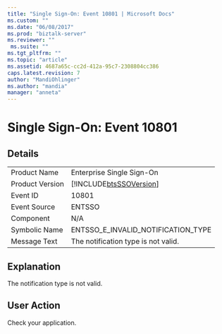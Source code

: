 ```yaml
---
title: "Single Sign-On: Event 10801 | Microsoft Docs"
ms.custom: ""
ms.date: "06/08/2017"
ms.prod: "biztalk-server"
ms.reviewer: ""
 ms.suite: ""
ms.tgt_pltfrm: ""
ms.topic: "article"
ms.assetid: 4687a65c-cc2d-412a-95c7-2308804cc386
caps.latest.revision: 7
author: "MandiOhlinger"
ms.author: "mandia"
manager: "anneta"
---
```

# Single Sign-On: Event 10801
## Details  
  
|||  
|-|-|  
|Product Name|Enterprise Single Sign-On|  
|Product Version|[!INCLUDE[btsSSOVersion](../includes/btsssoversion-md.md)]|  
|Event ID|10801|  
|Event Source|ENTSSO|  
|Component|N/A|  
|Symbolic Name|ENTSSO_E_INVALID_NOTIFICATION_TYPE|  
|Message Text|The notification type is not valid.|  
  
## Explanation  
 The notification type is not valid.  
  
## User Action  
 Check your application.